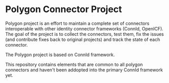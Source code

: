 Polygon Connector Project
=======

Polygon project is an effort to maintain a complete set of connectors
interoperable with other identity connector frameworks (ConnId, OpenICF). 
The goal of the project is to collect the connectors, test them, fix the issues
(and contribute fixes back to original projects) and track the state of each
connector.

The Polygon project is based on ConnId framework.

This repository contains elements that are common to all polygon connectors
and haven't been addopted into the primary ConnId framework yet.
